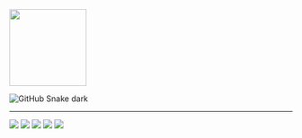 <img height="137px" src="https://github-readme-stats.vercel.app/api?username=Nycolas-Galdino&hide_title=true&hide_border=true&show_icons=true&include_all_commits=true&count_private=true&line_height=21&text_color=000&icon_color=000&bg_color=0,ea6161,ffc64d,fffc4d,52fa5a&theme=graywhite" />

![GitHub Snake dark](github-snake-dark.svg#gh-dark-mode-only)

<hr>

<div style="display: inline-block;">
    <img src="https://img.shields.io/badge/-Python-000?&logo=Python">
    <img src="https://img.shields.io/badge/-HTML-000?&logo=HTML5">
    <img src="https://img.shields.io/badge/-CSS-000?&logo=CSS3">
    <img src="https://img.shields.io/badge/-JavaScript-000?&logo=JavaScript">
    <img src="https://img.shields.io/badge/-SQL-000?&logo=MySQL">
</div>
    
